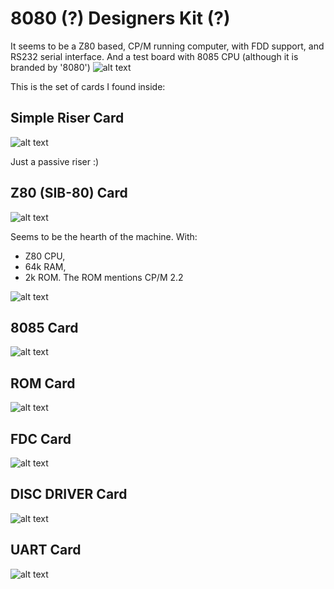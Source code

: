 # 8080 (?) Designers Kit (?)
It seems to be a Z80 based, CP/M running computer, with FDD support, and RS232 serial interface. And a test board with 8085 CPU (although it is branded by '8080')
![alt text](https://github.com/RetroNora/Polish_8080_Designer-Kit/blob/main/PICS/cage_front.jpg)

This is the set of cards I found inside:

## Simple Riser Card
![alt text](https://github.com/RetroNora/Polish_8080_Designer-Kit/blob/main/PICS/riser_top.jpg)

Just a passive riser :)


## Z80 (SIB-80) Card
![alt text](https://github.com/RetroNora/Polish_8080_Designer-Kit/blob/main/PICS/Z80_top.jpg)

Seems to be the hearth of the machine.
With:
- Z80 CPU,
- 64k RAM,
- 2k ROM.
The ROM mentions CP/M 2.2

![alt text](https://github.com/RetroNora/Polish_8080_Designer-Kit/blob/main/PICS/CPM.jpg)


## 8085 Card
![alt text](https://github.com/RetroNora/Polish_8080_Designer-Kit/blob/main/PICS/8085_top.jpg)


## ROM Card
![alt text](https://github.com/RetroNora/Polish_8080_Designer-Kit/blob/main/PICS/ROM_top.jpg)


## FDC Card
![alt text](https://github.com/RetroNora/Polish_8080_Designer-Kit/blob/main/PICS/FDC_top.jpg)


## DISC DRIVER Card
![alt text](https://github.com/RetroNora/Polish_8080_Designer-Kit/blob/main/PICS/DISC_DRIVER_top.jpg)


## UART Card
![alt text](https://github.com/RetroNora/Polish_8080_Designer-Kit/blob/main/PICS/UART_top.jpg)
